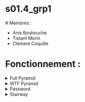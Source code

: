 # s01.4_grp1

# Membres : 
- Anis Bouhouche 
- Tistant Morin
- Clément Coquille

# Fonctionnement :
<details><summary>Full Pyramid</summary><p>
  - Tout se base sur la concaténation de String
  - Tant que le nombre d'étages est inf. au nombre demandé par l'utilisateur : ajouter un étage contenant 1 espace (" ") de moins et 2 briques (#) de plus</p></details>
<details><summary>WTF Pyramid</summary><p>
  - Tant que le nombre d'étages est inf. à la moitié du nombre demandé par l'utilisateur : ajouter un étage contenant 1 espace (" ") de moins (.chop) et 2 briques (#) de plus. Une fois que le nombre d'étages excède la moitié du nombre demandé par l'utilisateur, ajouter 1 espace, retirer 2 bricks (.chop.chop)</p></details>
<details><summary>Password</summary><p>ez shit</p></details>
<details><summary>Stairway</summary><p>
  - Définition de la fonction die_throw
  - Définition de stairs & count_number_die_throw
  - Tant que stairs < 10 : on jète le dé on applique la consigne selon le résultat (if statement)
  - Définition de average_time_finish : on stock le nombre de lancé par partie dans un tableau (avg[])
  - On lance le jeu 120 fois
  - Moyenne = somme des éléments contenus dans avg[], divisés par le nombre d'éléments qu'il contient</p></details>


